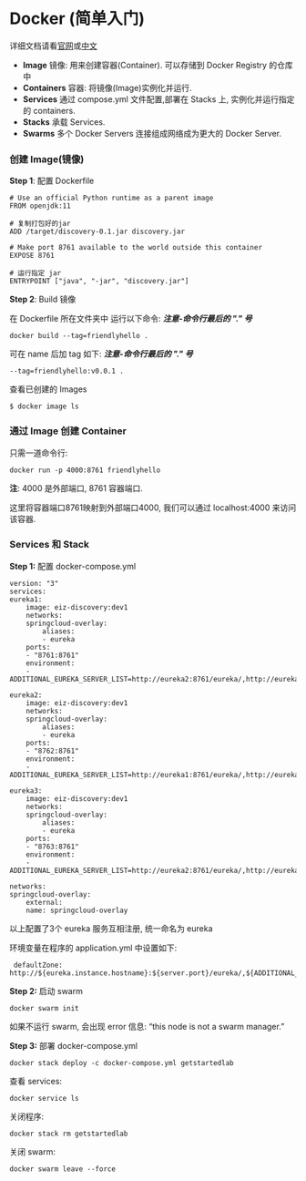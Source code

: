 # Docker (简单入门)

详细文档请看[官网](https://docs.docker.com/get-started/)或[中文](https://yeasy.gitbooks.io/docker_practice/introduction/what.html)
- **Image**         镜像: 用来创建容器(Container). 可以存储到 Docker Registry 的仓库中
- **Containers**    容器: 将镜像(Image)实例化并运行.
- **Services**      通过 compose.yml 文件配置,部署在 Stacks 上, 实例化并运行指定的 containers.
- **Stacks**        承载 Services.
- **Swarms**        多个 Docker Servers 连接组成网络成为更大的 Docker Server.

### 创建 Image(镜像)
**Step 1**: 配置 Dockerfile
    
    # Use an official Python runtime as a parent image
    FROM openjdk:11

    # 复制打包好的jar
    ADD /target/discovery-0.1.jar discovery.jar

    # Make port 8761 available to the world outside this container
    EXPOSE 8761

    # 运行指定 jar 
    ENTRYPOINT ["java", "-jar", "discovery.jar"]

**Step 2**: Build 镜像

在 Dockerfile 所在文件夹中 运行以下命令: ***注意-命令行最后的 "." 号***

    docker build --tag=friendlyhello .

可在 name 后加 tag 如下: ***注意-命令行最后的 "." 号***
    
    --tag=friendlyhello:v0.0.1 .

查看已创建的 Images

    $ docker image ls

### 通过 Image 创建 Container
只需一道命令行:

    docker run -p 4000:8761 friendlyhello

**注**: 4000 是外部端口, 8761 容器端口. 

这里将容器端口8761映射到外部端口4000, 我们可以通过 localhost:4000 来访问该容器.


### Services 和 Stack
**Step 1:** 配置 docker-compose.yml 

    version: "3"
    services:
    eureka1:
        image: eiz-discovery:dev1
        networks:
        springcloud-overlay:
            aliases:
            - eureka
        ports:
        - "8761:8761"
        environment:
        - ADDITIONAL_EUREKA_SERVER_LIST=http://eureka2:8761/eureka/,http://eureka3:8761/eureka/

    eureka2:
        image: eiz-discovery:dev1
        networks:
        springcloud-overlay:
            aliases:
            - eureka
        ports:
        - "8762:8761"
        environment:
        - ADDITIONAL_EUREKA_SERVER_LIST=http://eureka1:8761/eureka/,http://eureka3:8761/eureka/

    eureka3:
        image: eiz-discovery:dev1
        networks:
        springcloud-overlay:
            aliases:
            - eureka
        ports:
        - "8763:8761"
        environment:
        - ADDITIONAL_EUREKA_SERVER_LIST=http://eureka2:8761/eureka/,http://eureka1:8761/eureka/
        
    networks:
    springcloud-overlay:
        external:
        name: springcloud-overlay

以上配置了3个 eureka 服务互相注册, 统一命名为 eureka

环境变量在程序的 application.yml 中设置如下:

     defaultZone: http://${eureka.instance.hostname}:${server.port}/eureka/,${ADDITIONAL_EUREKA_SERVER_LIST}

**Step 2:** 启动 swarm

    docker swarm init
 如果不运行 swarm, 会出现 error 信息: “this node is not a swarm manager.” 

 **Step 3:** 部署  docker-compose.yml

    docker stack deploy -c docker-compose.yml getstartedlab

查看 services:

    docker service ls

关闭程序:

    docker stack rm getstartedlab

关闭 swarm:

    docker swarm leave --force